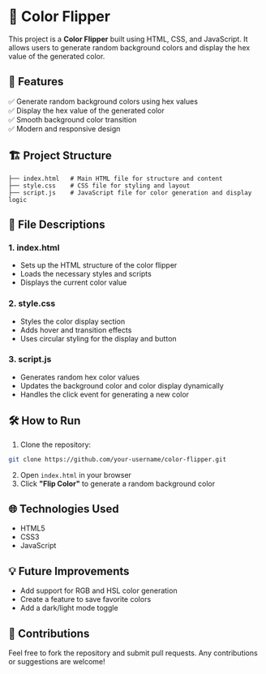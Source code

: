 
# 🎨 Color Flipper

This project is a **Color Flipper** built using HTML, CSS, and JavaScript. It allows users to generate random background colors and display the hex value of the generated color.

## 🚀 Features
✅ Generate random background colors using hex values  
✅ Display the hex value of the generated color  
✅ Smooth background color transition  
✅ Modern and responsive design  

## 🏗️ Project Structure
```
├── index.html   # Main HTML file for structure and content
├── style.css    # CSS file for styling and layout
├── script.js    # JavaScript file for color generation and display logic
```

## 📂 File Descriptions
### 1. index.html  
- Sets up the HTML structure of the color flipper  
- Loads the necessary styles and scripts  
- Displays the current color value  

### 2. style.css  
- Styles the color display section  
- Adds hover and transition effects  
- Uses circular styling for the display and button  

### 3. script.js  
- Generates random hex color values  
- Updates the background color and color display dynamically  
- Handles the click event for generating a new color  

## 🛠️ How to Run
1. Clone the repository:
```bash
git clone https://github.com/your-username/color-flipper.git
```
2. Open `index.html` in your browser  
3. Click **"Flip Color"** to generate a random background color  

## 🌐 Technologies Used
- HTML5  
- CSS3  
- JavaScript  

## 💡 Future Improvements
- Add support for RGB and HSL color generation  
- Create a feature to save favorite colors  
- Add a dark/light mode toggle  

## 🎯 Contributions
Feel free to fork the repository and submit pull requests. Any contributions or suggestions are welcome!  

